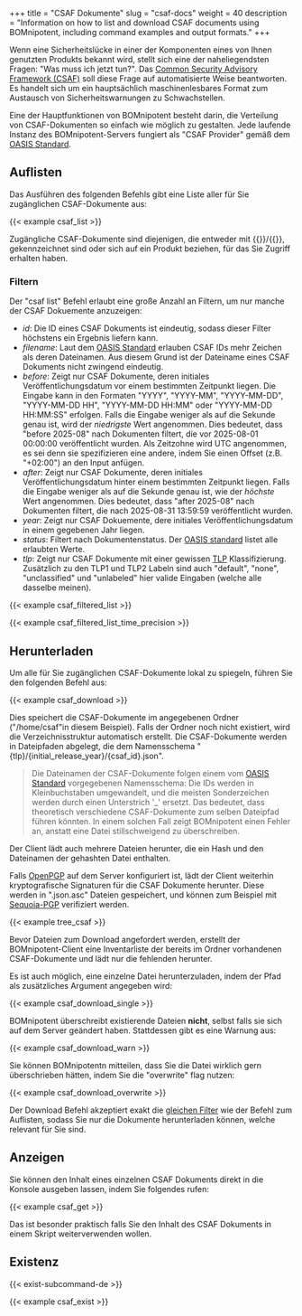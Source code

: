 +++
title = "CSAF Dokumente"
slug = "csaf-docs"
weight = 40
description = "Information on how to list and download CSAF documents using BOMnipotent, including command examples and output formats."
+++

Wenn eine Sicherheitslücke in einer der Komponenten eines von Ihnen genutzten Produkts bekannt wird, stellt sich eine der naheliegendsten Fragen: "Was muss ich jetzt tun?". Das [Common Security Advisory Framework (CSAF)](https://www.csaf.io/) soll diese Frage auf automatisierte Weise beantworten. Es handelt sich um ein hauptsächlich maschinenlesbares Format zum Austausch von Sicherheitswarnungen zu Schwachstellen.

Eine der Hauptfunktionen von BOMnipotent besteht darin, die Verteilung von CSAF-Dokumenten so einfach wie möglich zu gestalten. Jede laufende Instanz des BOMnipotent-Servers fungiert als "CSAF Provider" gemäß dem [OASIS Standard](https://docs.oasis-open.org/csaf/csaf/v2.0/os/csaf-v2.0-os.html#722-role-csaf-provider).

## Auflisten

Das Ausführen des folgenden Befehls gibt eine Liste aller für Sie zugänglichen CSAF-Dokumente aus:

{{< example csaf_list >}}

Zugängliche CSAF-Dokumente sind diejenigen, die entweder mit {{<tlp-white>}}/{{<tlp-clear>}}, gekennzeichnet sind oder sich auf ein Produkt beziehen, für das Sie Zugriff erhalten haben.

### Filtern

Der "csaf list" Befehl erlaubt eine große Anzahl an Filtern, um nur manche der CSAF Dokuemente anzuzeigen:
- *id*: Die ID eines CSAF Dokuments ist eindeutig, sodass dieser Filter höchstens ein Ergebnis liefern kann.
- *filename*: Laut dem [OASIS Standard](https://docs.oasis-open.org/csaf/csaf/v2.0/os/csaf-v2.0-os.html#51-filename) erlauben CSAF IDs mehr Zeichen als deren Dateinamen. Aus diesem Grund ist der Dateiname eines CSAF Dokuments nicht zwingend eindeutig.
- *before*: Zeigt nur CSAF Dokumente, deren initiales Veröffentlichungsdatum vor einem bestimmten Zeitpunkt liegen. Die Eingabe kann in den Formaten "YYYY", "YYYY-MM", "YYYY-MM-DD", "YYYY-MM-DD HH", "YYYY-MM-DD HH:MM" oder "YYYY-MM-DD HH:MM:SS" erfolgen. Falls die Eingabe weniger als auf die Sekunde genau ist, wird der *niedrigste* Wert angenommen. Dies bedeutet, dass "before 2025-08" nach Dokumenten filtert, die vor 2025-08-01 00:00:00 veröffentlicht wurden. Als Zeitzohne wird UTC angenommen, es sei denn sie spezifizieren eine andere, indem Sie einen Offset (z.B. "+02:00") an den Input anfügen.
- *after*: Zeigt nur CSAF Dokumente, deren initiales Veröffentlichungsdatum hinter einem bestimmten Zeitpunkt liegen. Falls die Eingabe weniger als auf die Sekunde genau ist, wie der *höchste* Wert angenommen. Dies bedeutet, dass "after 2025-08" nach Dokumenten filtert, die nach 2025-08-31 13:59:59 veröffentlicht wurden.
- *year*: Zeigt nur CSAF Dokuemente, dere initiales Veröffentlichungsdatum in einem gegebenen Jahr liegen.
- *status*: Filtert nach Dokumentenstatus. Der [OASIS standard](https://docs.oasis-open.org/csaf/csaf/v2.0/os/csaf-v2.0-os.html#321127-document-property---tracking---status) listet alle erlaubten Werte.
- *tlp*: Zeigt nur CSAF Dokumente mit einer gewissen [TLP](https://www.first.org/tlp/) Klassifizierung. Zusätzlich zu den TLP1 und TLP2 Labeln sind auch "default", "none", "unclassified" und "unlabeled" hier valide Eingaben (welche alle dasselbe meinen).

{{< example csaf_filtered_list >}}

{{< example csaf_filtered_list_time_precision >}}

## Herunterladen

Um alle für Sie zugänglichen CSAF-Dokumente lokal zu spiegeln, führen Sie den folgenden Befehl aus:

{{< example csaf_download >}}

Dies speichert die CSAF-Dokumente im angegebenen Ordner ("/home/csaf"in diesem Beispiel). Falls der Ordner noch nicht existiert, wird die Verzeichnisstruktur automatisch erstellt. Die CSAF-Dokumente werden in Dateipfaden abgelegt, die dem Namensschema "{tlp}/{initial_release_year}/{csaf_id}.json".

> Die Dateinamen der CSAF-Dokumente folgen einem vom [OASIS Standard](https://docs.oasis-open.org/csaf/csaf/v2.0/os/csaf-v2.0-os.html#51-filename) vorgegebenen Namensschema: Die IDs werden in Kleinbuchstaben umgewandelt, und die meisten Sonderzeichen werden durch einen Unterstrich '_' ersetzt. Das bedeutet, dass theoretisch verschiedene CSAF-Dokumente zum selben Dateipfad führen könnten. In einem solchen Fall zeigt BOMnipotent einen Fehler an, anstatt eine Datei stillschweigend zu überschreiben.

Der Client lädt auch mehrere Dateien herunter, die ein Hash und den Dateinamen der gehashten Datei enthalten.

Falls [OpenPGP](/de/server/configuration/optional/open-pgp/) auf dem Server konfiguriert ist, lädt der Client weiterhin kryptografische Signaturen für die CSAF Dokumente herunter. Diese werden in ".json.asc" Dateien gespeichert, und können zum Beispiel mit [Sequoia-PGP](/de/integration/open-pgp/) verifiziert werden.

{{< example tree_csaf >}}

Bevor Dateien zum Download angefordert werden, erstellt der BOMnipotent-Client eine Inventarliste der bereits im Ordner vorhandenen CSAF-Dokumente und lädt nur die fehlenden herunter.

Es ist auch möglich, eine einzelne Datei herunterzuladen, indem der Pfad als zusätzliches Argument angegeben wird:

{{< example csaf_download_single >}}

BOMnipotent überschreibt existierende Dateien **nicht**, selbst falls sie sich auf dem Server geändert haben. Stattdessen gibt es eine Warnung aus:

{{< example csaf_download_warn >}}

Sie können BOMnipotentn mitteilen, dass Sie die Datei wirklich gern überschrieben hätten, indem Sie die "overwrite" flag nutzen:

{{< example csaf_download_overwrite >}}

Der Download Befehl akzeptiert exakt die [gleichen Filter](#filtern) wie der Befehl zum Auflisten, sodass Sie nur die Dokumente herunterladen können, welche relevant für Sie sind.

## Anzeigen

Sie können den Inhalt eines einzelnen CSAF Dokuments direkt in die Konsole ausgeben lassen, indem Sie folgendes rufen:

{{< example csaf_get >}}

Das ist besonder praktisch falls Sie den Inhalt des CSAF Dokuments in einem Skript weiterverwenden wollen.

## Existenz

{{< exist-subcommand-de >}}

{{< example csaf_exist >}}
